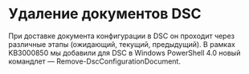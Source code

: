 # Удаление документов DSC

При доставке документа конфигурации в DSC он проходит через различные этапы (ожидающий, текущий, предыдущий). В рамках KB3000850 мы добавили для DSC в Windows PowerShell 4.0 новый командлет — Remove-DscConfigurationDocument. 

<!--HONumber=Mar16_HO2-->
